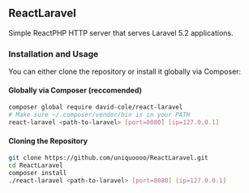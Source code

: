 ## ReactLaravel

Simple ReactPHP HTTP server that serves Laravel 5.2 applications.

### Installation and Usage

You can either clone the repository or install it globally via Composer:

#### Globally via Composer (reccomended)

```bash
composer global require david-cole/react-laravel
# Make sure ~/.composer/vendor/bin is in your PATH
react-laravel <path-to-laravel> [port=8080] [ip=127.0.0.1]
```

#### Cloning the Repository

```bash
git clone https://github.com/uniquoooo/ReactLaravel.git
cd ReactLaravel
composer install
./react-laravel <path-to-laravel> [port=8080] [ip=127.0.0.1]
```
